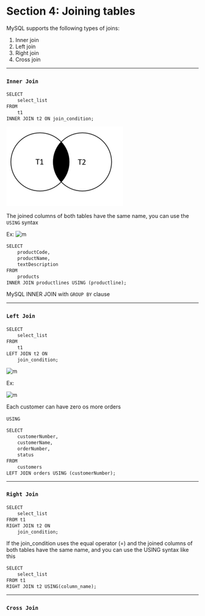 # Section 4: Joining tables

MySQL supports the following types of joins:

1. Inner join
2. Left join
3. Right join
4. Cross join

---

### ```Inner Join ```

    SELECT 
        select_list
    FROM 
        t1
    INNER JOIN t2 ON join_condition;

![m](https://github.com/Toeeeee/Database/blob/main/Images/Screenshot%20from%202023-01-09%2011-44-41.png?raw=true)


The joined columns of both tables have the same name, you can use the ```USING``` syntax

Ex: 
![m](https://github.com/Toeeeee/MySQL/blob/main/Images/Screenshot%20from%202023-01-09%2015-07-00.png?raw=true)

    SELECT 
        productCode, 
        productName, 
        textDescription
    FROM
        products
    INNER JOIN productlines USING (productline);

MySQL INNER JOIN with ```GROUP BY``` clause 


---


### ```Left Join```

    SELECT 
        select_list
    FROM
        t1
    LEFT JOIN t2 ON 
        join_condition;


![m](https://github.com/Toeeeee/MySQL/blob/main/Images/Screenshot%20from%202023-01-09%2015-34-19.png?raw=true)

Ex: 

![m](https://github.com/Toeeeee/MySQL/blob/main/Images/Screenshot%20from%202023-01-09%2015-36-40.png?raw=true)

Each customer can have zero os more orders 

```USING```

    SELECT
        customerNumber,
        customerName,
        orderNumber,
        status
    FROM
        customers
    LEFT JOIN orders USING (customerNumber);


----

### ```Right Join```

    SELECT 
        select_list
    FROM t1
    RIGHT JOIN t2 ON 
        join_condition;
    
If the join_condition uses the equal operator (=) and the joined columns of both tables have the same name, and you can use the USING syntax like this

    SELECT 
        select_list
    FROM t1
    RIGHT JOIN t2 USING(column_name);

----

### ```Cross Join```

